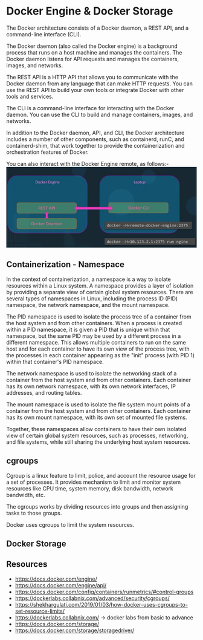 # Docker Engine & Docker Storage
The Docker architecture consists of a Docker daemon, a REST API, and a command-line interface (CLI).

The Docker daemon (also called the Docker engine) is a background process that runs on a host machine and manages the containers. The Docker daemon listens for API requests and manages the containers, images, and networks.

The REST API is a HTTP API that allows you to communicate with the Docker daemon from any language that can make HTTP requests. You can use the REST API to build your own tools or integrate Docker with other tools and services.

The CLI is a command-line interface for interacting with the Docker daemon. You can use the CLI to build and manage containers, images, and networks.

In addition to the Docker daemon, API, and CLI, the Docker architecture includes a number of other components, such as containerd, runC, and containerd-shim, that work together to provide the containerization and orchestration features of Docker.

You can also interact with the Docker Engine remote, as follows:-
![sc16](/docs/imgs/sc16a.jpg)

## Containerization - Namespace
In the context of containerization, a namespace is a way to isolate resources within a Linux system. A namespace provides a layer of isolation by providing a separate view of certain global system resources. There are several types of namespaces in Linux, including the process ID (PID) namespace, the network namespace, and the mount namespace.

The PID namespace is used to isolate the process tree of a container from the host system and from other containers. When a process is created within a PID namespace, it is given a PID that is unique within that namespace, but the same PID may be used by a different process in a different namespace. This allows multiple containers to run on the same host and for each container to have its own view of the process tree, with the processes in each container appearing as the "init" process (with PID 1) within that container's PID namespace.

The network namespace is used to isolate the networking stack of a container from the host system and from other containers. Each container has its own network namespace, with its own network interfaces, IP addresses, and routing tables.

The mount namespace is used to isolate the file system mount points of a container from the host system and from other containers. Each container has its own mount namespace, with its own set of mounted file systems.

Together, these namespaces allow containers to have their own isolated view of certain global system resources, such as processes, networking, and file systems, while still sharing the underlying host system resources.

## cgroups
Cgroup is a linux feature to limit, police, and account the resource usage for a set of processes. It provides mechanism to limit and monitor system resources like CPU time, system memory, disk bandwidth, network bandwidth, etc.

The cgroups works by dividing resources into groups and then assigning tasks to those groups.

Docker uses cgroups to limit the system resources.

## Docker Storage


## Resources

* https://docs.docker.com/engine/
* https://docs.docker.com/engine/api/
* https://docs.docker.com/config/containers/runmetrics/#control-groups
* https://dockerlabs.collabnix.com/advanced/security/cgroups/
* https://shekhargulati.com/2019/01/03/how-docker-uses-cgroups-to-set-resource-limits/
* https://dockerlabs.collabnix.com/ -> docker labs from basic to advance
* https://docs.docker.com/storage/
* https://docs.docker.com/storage/storagedriver/



